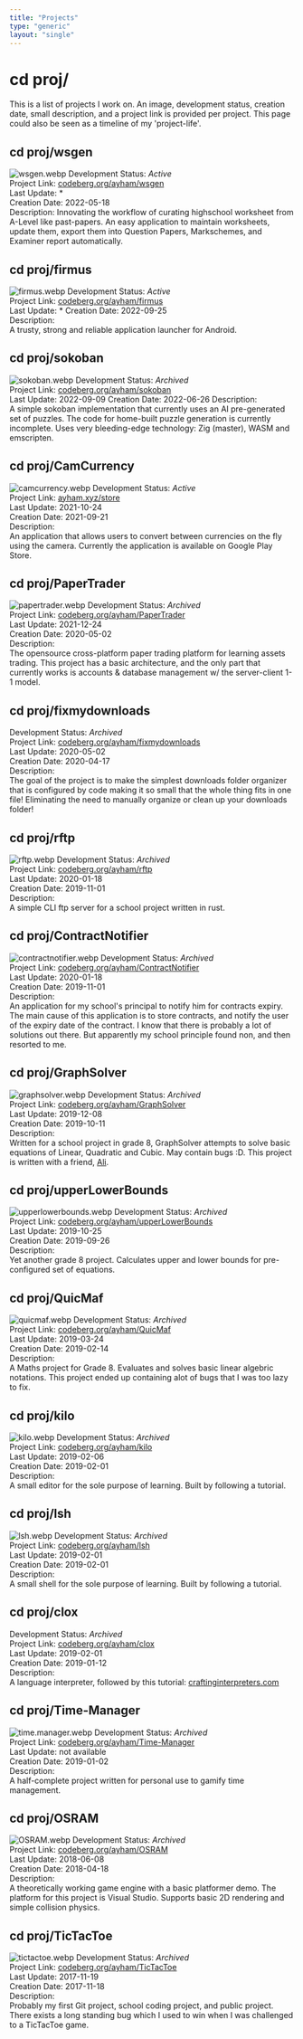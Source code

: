 ```yaml
---
title: "Projects"
type: "generic"
layout: "single"
---
```


# cd proj/

This is a list of projects I work on. An image, development status,
creation date, small description, and a project link is provided per project.
This page could also be seen as a timeline of my 'project-life'.

## cd proj/wsgen

![wsgen.webp](pix/proj/wsgen.webp "wsgen")
Development Status: *Active*  
Project Link: [codeberg.org/ayham/wsgen](https://codeberg.org/ayham/wsgen.db)  
Last Update: *  
Creation Date: 2022-05-18  
Description:
Innovating the workflow of curating highschool worksheet from A-Level like past-papers. An easy application to maintain worksheets, update them, export them into Question Papers, Markschemes, and Examiner report automatically.

## cd proj/firmus

![firmus.webp](pix/proj/firmus.webp "firmus")
Development Status: *Active*  
Project Link: [codeberg.org/ayham/firmus](https://codeberg.org/ayham/firmus)  
Last Update: *
Creation Date: 2022-09-25  
Description:  
A trusty, strong and reliable application launcher for Android.

## cd proj/sokoban

![sokoban.webp](pix/proj/sokoban.webp "sokoban")
Development Status: *Archived*  
Project Link: [codeberg.org/ayham/sokoban](https://codeberg.org/ayham/sokoban)  
Last Update: 2022-09-09
Creation Date: 2022-06-26
Description:  
A simple sokoban implementation that currently uses an AI pre-generated set of
puzzles. The code for home-built puzzle generation is currently incomplete. 
Uses very bleeding-edge technology: Zig (master), WASM and emscripten.

## cd proj/CamCurrency

![camcurrency.webp](pix/proj/camcurrency.webp "camcurrency")
Development Status: *Active*  
Project Link: [ayham.xyz/store](https://ayham.xyz/store)  
Last Update: 2021-10-24  
Creation Date: 2021-09-21  
Description:  
An application that allows users to convert between currencies on the fly using
the camera. Currently the application is available on Google Play Store.

## cd proj/PaperTrader

![papertrader.webp](pix/proj/papertrader.webp "papertrader")
Development Status: *Archived*  
Project Link: [codeberg.org/ayham/PaperTrader](https://codeberg.org/ayham/PaperTrader)  
Last Update: 2021-12-24  
Creation Date: 2020-05-02  
Description:  
The opensource cross-platform paper trading platform for
learning assets trading. This project has a basic architecture,
and the only part that currently works is accounts &amp; database
management w/ the server-client 1-1 model.

## cd proj/fixmydownloads

Development Status: *Archived*  
Project Link: [codeberg.org/ayham/fixmydownloads](https://codeberg.org/ayham/fixmydownloads)  
Last Update: 2020-05-02  
Creation Date: 2020-04-17  
Description:  
The goal of the project is to make the simplest downloads folder organizer that
is configured by code making it so small that the whole thing fits in one file!
Eliminating the need to manually organize or clean up your downloads folder!

## cd proj/rftp

![rftp.webp](pix/proj/rftp.webp "rftp")
Development Status: *Archived*  
Project Link: [codeberg.org/ayham/rftp](https://codeberg.org/ayham/rftp)  
Last Update: 2020-01-18  
Creation Date: 2019-11-01  
Description:  
A simple CLI ftp server for a school project written in rust.

## cd proj/ContractNotifier

![contractnotifier.webp](pix/proj/contractnotifier.webp "contractnotifier")
Development Status: *Archived*  
Project Link: [codeberg.org/ayham/ContractNotifier](https://codeberg.org/ayham/ContractNotifier)  
Last Update: 2020-01-18  
Creation Date: 2019-11-01  
Description:  
An application for my school's principal to notify him for contracts expiry. 
The main cause of this application is to store contracts, and notify the user
of the expiry date of the contract. I know that there is probably a lot of
solutions out there. But apparently my school principle found non, and then
resorted to me.

## cd proj/GraphSolver

![graphsolver.webp](pix/proj/graphsolver.webp "graphsolver")
Development Status: *Archived*  
Project Link: [codeberg.org/ayham/GraphSolver](https://codeberg.org/ayham/GraphSolver)  
Last Update: 2019-12-08  
Creation Date: 2019-10-11  
Description:  
Written for a school project in grade 8, GraphSolver attempts to solve basic
equations of Linear, Quadratic and Cubic. May contain bugs :D. This project
is written with a friend, [Ali](https://github.com/AliAlboainin96).

## cd proj/upperLowerBounds

![upperlowerbounds.webp](pix/proj/upperlowerbounds.webp "upperlowerbounds")
Development Status: *Archived*  
Project Link: [codeberg.org/ayham/upperLowerBounds](https://codeberg.org/ayham/upperLowerBounds)  
Last Update: 2019-10-25  
Creation Date: 2019-09-26  
Description:  
Yet another grade 8 project. Calculates upper and lower bounds for
pre-configured set of equations.

## cd proj/QuicMaf

![quicmaf.webp](pix/proj/quicmaf.webp "quicmaf")
Development Status: *Archived*  
Project Link: [codeberg.org/ayham/QuicMaf](https://codeberg.org/ayham/QuicMaf)  
Last Update: 2019-03-24  
Creation Date: 2019-02-14  
Description:  
A Maths project for Grade 8. Evaluates and solves basic linear algebric
notations. This project ended up containing alot of bugs that I was too lazy to
fix.

## cd proj/kilo

![kilo.webp](pix/proj/kilo.webp "kilo")
Development Status: *Archived*  
Project Link: [codeberg.org/ayham/kilo](https://codeberg.org/ayham/kilo)  
Last Update: 2019-02-06  
Creation Date: 2019-02-01  
Description:  
A small editor for the sole purpose of learning. Built by following a tutorial.

## cd proj/lsh

![lsh.webp](pix/proj/lsh.webp "lsh")
Development Status: *Archived*  
Project Link: [codeberg.org/ayham/lsh](https://codeberg.org/ayham/lsh)  
Last Update: 2019-02-01  
Creation Date: 2019-02-01  
Description:  
A small shell for the sole purpose of learning. Built by following a tutorial.

## cd proj/clox

Development Status: *Archived*  
Project Link: [codeberg.org/ayham/clox](https://codeberg.org/ayham/clox)  
Last Update: 2019-02-01  
Creation Date: 2019-01-12  
Description:  
A language interpreter, followed by this tutorial:
[craftinginterpreters.com](http://www.craftinginterpreters.com/)

## cd proj/Time-Manager

![time.manager.webp](pix/proj/time.manager.webp "time.manager")
Development Status: *Archived*  
Project Link: [codeberg.org/ayham/Time-Manager](https://codeberg.org/ayham/Time-Manager)  
Last Update: not available  
Creation Date: 2019-01-02  
Description:  
A half-complete project written for personal use to gamify time management.

## cd proj/OSRAM

![OSRAM.webp](pix/proj/osram.webp "osram.webp")
Development Status: *Archived*  
Project Link: [codeberg.org/ayham/OSRAM](https://codeberg.org/ayham/OSRAM)  
Last Update: 2018-06-08  
Creation Date: 2018-04-18  
Description:  
A theoretically working game engine with a basic platformer demo. The platform
for this project is Visual Studio. Supports basic 2D rendering and simple
collision physics.

## cd proj/TicTacToe

![tictactoe.webp](pix/proj/tictactoe.webp "tictactoe")
Development Status: *Archived*  
Project Link: [codeberg.org/ayham/TicTacToe](https://codeberg.org/ayham/TicTacToe)  
Last Update: 2017-11-19  
Creation Date: 2017-11-18  
Description:  
Probably my first Git project, school coding project, and public project. 
There exists a long standing bug which I used to win when I was challenged
to a TicTacToe game.
